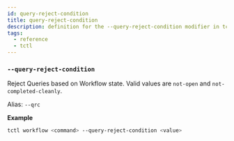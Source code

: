 ```yaml
---
id: query-reject-condition
title: query-reject-condition
description: definition for the --query-reject-condition modifier in tctl
tags:
  - reference
  - tctl
---
```


### `--query-reject-condition`

Reject Queries based on Workflow state.
Valid values are `not-open` and `not-completed-cleanly`.

Alias: `--qrc`

**Example**

```bash
tctl workflow <command> --query-reject-condition <value>
```
